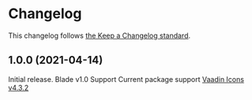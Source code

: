 # Changelog

This changelog follows [the Keep a Changelog standard](https://keepachangelog.com).

## 1.0.0 (2021-04-14)

Initial release.
Blade v1.0 Support
Current package support [Vaadin Icons v4.3.2](https://github.com/vaadin/vaadin-icons/releases/tag/v4.3.2)

